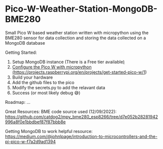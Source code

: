# Pico-W-Weather-Station-MongoDB-BME280
Small Pico W based weather station written with micropython using the BME280 sensor for data collection and storing the data collected on a MongoDB database

Getting Started:
1. Setup MongoDB instance (There is a Free tier available<a href="https://www.mongodb.com/pricing?utm_source=google&utm_campaign=gs_emea_portugal_search_core_brand_atlas_desktop&utm_term=mongo%20atlas%20free%20tier&utm_medium=cpc_paid_search&utm_ad=e&utm_ad_campaign_id=12212624551&adgroup=115749716583&gclid=EAIaIQobChMImuv2ueSP-gIVKo9oCR2vuQqAEAAYASABEgJBLvD_BwE">)
2. Configure the Pico W with micropython (https://projects.raspberrypi.org/en/projects/get-started-pico-w/1)
3. Build your hardware
4. Add the github files to the pico
5. Modify the secrets.py to add the relavant data
6. Success (or most likely debug 😅)

Roadmap:
...

Great Resources:
BME code source used (12/09/2022):
https://github.com/catdog2/mpy_bme280_esp8266/tree/d7e052b28281942996a8f0e1bbdbef87f87bbb8e

Getting MongoDB to work helpful resource:
https://medium.com/@johnlpage/introduction-to-microcontrollers-and-the-pi-pico-w-f7a2d9ad1394
